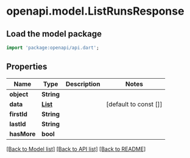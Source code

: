 # openapi.model.ListRunsResponse

## Load the model package
```dart
import 'package:openapi/api.dart';
```

## Properties
Name | Type | Description | Notes
------------ | ------------- | ------------- | -------------
**object** | **String** |  | 
**data** | [**List<RunObject>**](RunObject.md) |  | [default to const []]
**firstId** | **String** |  | 
**lastId** | **String** |  | 
**hasMore** | **bool** |  | 

[[Back to Model list]](../README.md#documentation-for-models) [[Back to API list]](../README.md#documentation-for-api-endpoints) [[Back to README]](../README.md)


